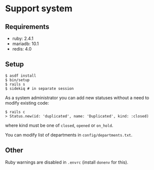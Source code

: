 # Support system

## Requirements
* ruby: 2.4.1
* mariadb: 10.1
* redis: 4.0

## Setup

```ShellSession
$ asdf install
$ bin/setup
$ rails s
$ sidekiq # in separate session
```

As a system administrator you can add new statuses without a need to modify existing code:
```ShellSession
$ rails c
> Status.new(id: 'duplicated', name: 'Duplicated', kind: :closed)
```
where kind must be one of `closed`, `opened` or `on_hold`.

You can modify list of departments in `config/departments.txt`.

## Other
Ruby warnings are disabled in `.envrc` (install `donenv` for this).

